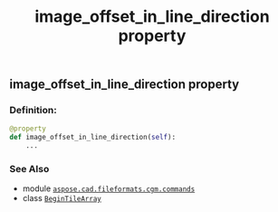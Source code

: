 ﻿---
title: image_offset_in_line_direction property
second_title: Aspose.CAD for Python via .NET API References
description: 
type: docs
weight: 110
url: /python-net/aspose.cad.fileformats.cgm.commands/begintilearray/image_offset_in_line_direction/
is_root: false
---

## image_offset_in_line_direction property

### Definition:
```python
@property
def image_offset_in_line_direction(self):
    ...
```

### See Also
* module [`aspose.cad.fileformats.cgm.commands`](../../)
* class [`BeginTileArray`](/cad/python-net/aspose.cad.fileformats.cgm.commands/begintilearray)
